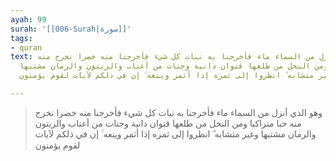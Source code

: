 ```yaml
---
ayah: 99
surah: '[[006-Surah|سورة]]'
tags:
- quran
text: وهو الذي أنزل من السماء ماء فأخرجنا به نبات كل شيء فأخرجنا منه خضرا نخرج منه
  حبا متراكبا ومن النخل من طلعها قنوان دانية وجنات من أعناب والزيتون والرمان مشتبها
  وغير متشابه ۗ انظروا إلى ثمره إذا أثمر وينعه ۚ إن في ذلكم لآيات لقوم يؤمنون

---
```

> وهو الذي أنزل من السماء ماء فأخرجنا به نبات كل شيء فأخرجنا منه خضرا نخرج منه حبا متراكبا ومن النخل من طلعها قنوان دانية وجنات من أعناب والزيتون والرمان مشتبها وغير متشابه ۗ انظروا إلى ثمره إذا أثمر وينعه ۚ إن في ذلكم لآيات لقوم يؤمنون
